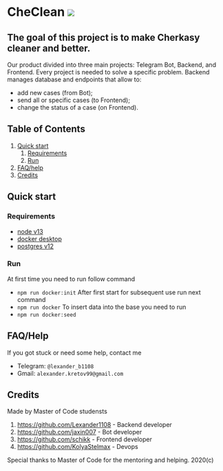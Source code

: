 # CheClean ![](https://cdn1.savepice.ru/uploads/2020/4/29/12359aaeeca0908fe7afd91c61b4478c-full.png)

## The goal of this project is to make Cherkasy cleaner and better.

Our product divided into three main projects: Telegram Bot, Backend, and Frontend. Every project is needed to solve a specific problem. Backend manages database and endpoints that allow to:
* add new cases (from Bot);
* send all or specific cases (to Frontend);
* change the status of a case (on Frontend).

## Table of Contents
1. [Quick start](#qick-start)
    1. [Requirements](#requirements)
    2. [Run](#run)
2. [FAQ/help](#faq/help)
3. [Credits](#credits)

## Quick start

### Requirements
* [node v13](https://nodejs.org/dist/v13.12.0/)
* [docker desktop](https://www.docker.com/products/docker-desktop)
* [postgres v12](https://www.enterprisedb.com/downloads/postgres-postgresql-downloads)

### Run

At first time you need to run follow command
* `npm run docker:init`
After first start for subsequent use run next command
* `npm run docker`
To insert data into the base you need to run
* `npm run docker:seed`

## FAQ/Help
If you got stuck or need some help, contact me
* Telegram: `@lexander_b1108`
* Gmail: `alexander.kretov99@gmail.com`

## Credits
Made by Master of Code studensts

1. https://github.com/Lexander1108 - Backend developer
2. https://github.com/jaxin007 - Bot developer
3. https://github.com/schikk - Frontend developer
4. https://github.com/KolyaStelmax - Devops 

Special thanks to Master of Code for the mentoring and helping. 2020(c)

